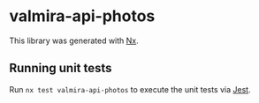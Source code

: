 # valmira-api-photos

This library was generated with [Nx](https://nx.dev).

## Running unit tests

Run `nx test valmira-api-photos` to execute the unit tests via [Jest](https://jestjs.io).
